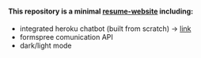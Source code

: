 #### This repository is a minimal [resume-website](https://aivatoglou.github.io/) including:
- integrated heroku chatbot (built from scratch) -> [link](https://chat-bot-cv.herokuapp.com/)
- formspree comunication API
- dark/light mode
